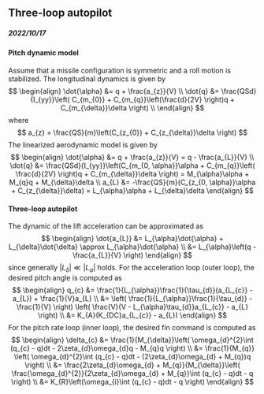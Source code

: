 ## Three-loop autopilot

##### 2022/10/17

#### Pitch dynamic model

Assume that a missile configuration is symmetric and a roll motion is stabilized. The longitudinal dynamics is given by
$$
\begin{align}
\dot{\alpha} &= q + \frac{a_{z}}{V} \\
\dot{q} &= \frac{QSd}{I_{yy}}\left( C_{m_{0}} + C_{m_{q}}\left(\frac{d}{2V} \right)q + C_{m_{\delta}}\delta \right) \\
\end{align}
$$
where
$$
a_{z} = \frac{QS}{m}\left(C_{z_{0}} + C_{z_{\delta}}\delta \right)
$$
The linearized aerodynamic model is given by
$$
\begin{align}
\dot{\alpha} &= q + \frac{a_{z}}{V} = q - \frac{a_{L}}{V} \\
\dot{q} &= \frac{QSd}{I_{yy}}\left(C_{m_{0, \alpha}}\alpha + C_{m_{q}}\left( \frac{d}{2V} \right)q + C_{m_{\delta}}\delta \right) = M_{\alpha}\alpha + M_{q}q + M_{\delta}\delta \\
a_{L} &= -\frac{QS}{m}(C_{z_{0, \alpha}}\alpha + C_{z_{\delta}}\delta) = L_{\alpha}\alpha + L_{\delta}\delta
\end{align}
$$


#### Three-loop autopilot

The dynamic of the lift acceleration can be approximated as
$$
\begin{align}
\dot{a_{L}} &= L_{\alpha}\dot{\alpha} + L_{\delta}\dot{\delta} \approx L_{\alpha}\dot{\alpha} \\
&= L_{\alpha}\left(q - \frac{a_{L}}{V} \right)
\end{align}
$$
since generally $\vert  L_{\delta} \vert \ll \vert L_{\alpha} \vert$ holds. For the acceleration loop (outer loop), the desired pitch angle is computed as
$$
\begin{align}
q_{c} &= \frac{1}{L_{\alpha}}\frac{1}{\tau_{d}}(a_{L_{c}} - a_{L}) + \frac{1}{V}a_{L} \\
&= \left( \frac{1}{L_{\alpha}}\frac{1}{\tau_{d}} - \frac{1}{V} \right) \left( \frac{V}{V - L_{\alpha}\tau_{d}}a_{L_{c}} - a_{L} \right) \\
&= K_{A}(K_{DC}a_{L_{c}} - a_{L})
\end{align}
$$
For the pitch rate loop (inner loop), the desired fin command is computed as
$$
\begin{align}
\delta_{c} &= \frac{1}{M_{\delta}}\left( \omega_{d}^{2}\int (q_{c} - q)dt - 2\zeta_{d}\omega_{d}q - M_{q}q \right) \\
&= \frac{1}{M_{q}} \left( \omega_{d}^{2}\int (q_{c} - q)dt - (2\zeta_{d}\omega_{d} + M_{q})q \right) \\
&= \frac{2\zeta_{d}\omega_{d} + M_{q}}{M_{\delta}}\left( \frac{\omega_{d}^{2}}{2\zeta_{d}\omega_{d} + M_{q}}\int (q_{c} - q)dt - q \right) \\
&= K_{R}\left(\omega_{i}\int (q_{c} - q)dt - q \right)
\end{align}
$$
